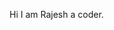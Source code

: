 Hi I am Rajesh a coder.
<!---
bigbytecomp/bigbytecomp is a ✨ special ✨ repository because its `README.md` (this file) appears on your GitHub profile.
You can click the Preview link to take a look at your changes.
--->
